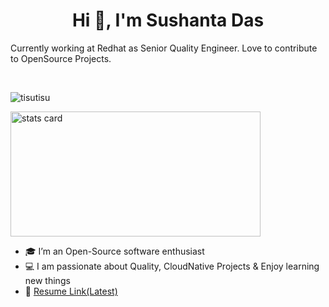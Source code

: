 **<h1 align="center">Hi 👋, I&apos;m Sushanta Das</h1>**
Currently working at Redhat as Senior Quality Engineer. Love to contribute to OpenSource Projects.

<br>
<p align="left"> <img src="https://komarev.com/ghpvc/?username=tisutisu&label=Profile%20views&color=0e75b6&style=flat" alt="tisutisu" /> </p>

<img alt= "stats card" height="200px" width="400" src="https://github-readme-streak-stats.herokuapp.com/?user=tisutisu&theme=dracula&hide_border=true">

- 🎓 I’m an Open-Source software enthusiast
- 💻 I am passionate about Quality, CloudNative Projects & Enjoy learning new things
- 📃 [Resume Link(Latest)]([https://docs.google.com/document/d/1Kip2Giip3NX3hdAiJgnKYSwIC66klX_0HQt2KAfTpdw/view])

<!--
- 👋 Hi, I’m Sushanta Das
- 👀 I’m interested in Automation using Python and Go 
- 🌱 I’m currently learning kubernetes and Openshift
- 📫 Reach me on susdas@redhat.com or sushanta.das.ju@gmail.com
-->
<!---
tisutisu/tisutisu is a ✨ special ✨ repository because its `README.md` (this file) appears on your GitHub profile.
You can click the Preview link to take a look at your changes.
--->
